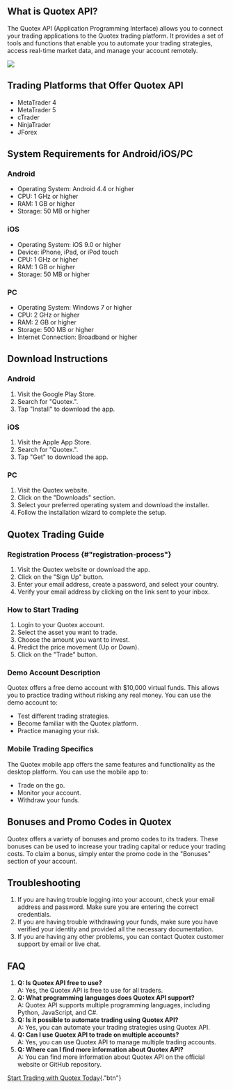 ## What is Quotex API?

The Quotex API (Application Programming Interface) allows you to connect
your trading applications to the Quotex trading platform. It provides a
set of tools and functions that enable you to automate your trading
strategies, access real-time market data, and manage your account
remotely.

[![](https://static.quotex.io/files/4_en/300_250.jpg)](https://traff.sbs/brokerqxlid)

## Trading Platforms that Offer Quotex API

-   MetaTrader 4
-   MetaTrader 5
-   cTrader
-   NinjaTrader
-   JForex

## System Requirements for Android/iOS/PC

### Android

-   Operating System: Android 4.4 or higher
-   CPU: 1 GHz or higher
-   RAM: 1 GB or higher
-   Storage: 50 MB or higher

### iOS

-   Operating System: iOS 9.0 or higher
-   Device: iPhone, iPad, or iPod touch
-   CPU: 1 GHz or higher
-   RAM: 1 GB or higher
-   Storage: 50 MB or higher

### PC

-   Operating System: Windows 7 or higher
-   CPU: 2 GHz or higher
-   RAM: 2 GB or higher
-   Storage: 500 MB or higher
-   Internet Connection: Broadband or higher

## Download Instructions

### Android

1.  Visit the Google Play Store.
2.  Search for "Quotex.".
3.  Tap "Install" to download the app.

### iOS

1.  Visit the Apple App Store.
2.  Search for "Quotex.".
3.  Tap "Get" to download the app.

### PC

1.  Visit the Quotex website.
2.  Click on the "Downloads" section.
3.  Select your preferred operating system and download the installer.
4.  Follow the installation wizard to complete the setup.

## Quotex Trading Guide

### Registration Process {#"registration-process"}

1.  Visit the Quotex website or download the app.
2.  Click on the "Sign Up" button.
3.  Enter your email address, create a password, and select your
    country.
4.  Verify your email address by clicking on the link sent to your
    inbox.

### How to Start Trading

1.  Login to your Quotex account.
2.  Select the asset you want to trade.
3.  Choose the amount you want to invest.
4.  Predict the price movement (Up or Down).
5.  Click on the "Trade" button.

### Demo Account Description

Quotex offers a free demo account with \$10,000 virtual funds. This
allows you to practice trading without risking any real money. You can
use the demo account to:

-   Test different trading strategies.
-   Become familiar with the Quotex platform.
-   Practice managing your risk.

### Mobile Trading Specifics

The Quotex mobile app offers the same features and functionality as the
desktop platform. You can use the mobile app to:

-   Trade on the go.
-   Monitor your account.
-   Withdraw your funds.

## Bonuses and Promo Codes in Quotex

Quotex offers a variety of bonuses and promo codes to its traders. These
bonuses can be used to increase your trading capital or reduce your
trading costs. To claim a bonus, simply enter the promo code in the
"Bonuses" section of your account.

## Troubleshooting

1.  If you are having trouble logging into your account, check your
    email address and password. Make sure you are entering the correct
    credentials.
2.  If you are having trouble withdrawing your funds, make sure you have
    verified your identity and provided all the necessary documentation.
3.  If you are having any other problems, you can contact Quotex
    customer support by email or live chat.

## FAQ

1.  **Q: Is Quotex API free to use?**\
    A: Yes, the Quotex API is free to use for all traders.
2.  **Q: What programming languages does Quotex API support?**\
    A: Quotex API supports multiple programming languages, including
    Python, JavaScript, and C#.
3.  **Q: Is it possible to automate trading using Quotex API?**\
    A: Yes, you can automate your trading strategies using Quotex API.
4.  **Q: Can I use Quotex API to trade on multiple accounts?**\
    A: Yes, you can use Quotex API to manage multiple trading accounts.
5.  **Q: Where can I find more information about Quotex API?**\
    A: You can find more information about Quotex API on the official
    website or GitHub repository.

[Start Trading with Quotex
Today](\%22https://traff.sbs/brokerqxlid\%22){."btn"}

